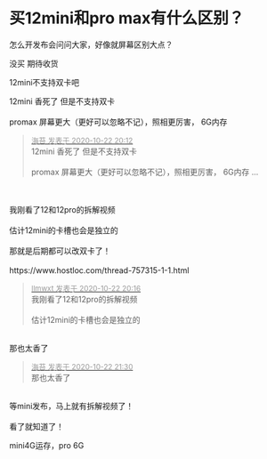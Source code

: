 # 买12mini和pro max有什么区别？


怎么开发布会问问大家，好像就屏幕区别大点？

没买 期待收货

12mini不支持双卡吧

12mini 香死了 但是不支持双卡<br />
<br />
promax 屏幕更大（更好可以忽略不记），照相更厉害， 6G内存<img id="aimg_REkak" onclick="zoom(this, this.src, 0, 0, 0)" class="zoom" src="https://cdn.jsdelivr.net/gh/hishis/forum-master/public/images/patch.gif" onmouseover="img_onmouseoverfunc(this)" onload="thumbImg(this)" border="0" alt="" />

<div class="quote"><blockquote><font size="2"><a href="https://www.hostloc.com/forum.php?mod=redirect&amp;goto=findpost&amp;pid=9337797&amp;ptid=757204" target="_blank"><font color="#999999">海苔 发表于 2020-10-22 20:12</font></a></font><br />
12mini 香死了 但是不支持双卡<br />
<br />
promax 屏幕更大（更好可以忽略不记），照相更厉害， 6G内存 ...</blockquote></div><br />
<br />
我刚看了12和12pro的拆解视频<br />
<br />
估计12mini的卡槽也会是独立的<br />
<br />
那就是后期都可以改双卡了！<br />
<br />
https://www.hostloc.com/thread-757315-1-1.html

<div class="quote"><blockquote><font size="2"><a href="https://www.hostloc.com/forum.php?mod=redirect&amp;goto=findpost&amp;pid=9337805&amp;ptid=757204" target="_blank"><font color="#999999">llmwxt 发表于 2020-10-22 20:16</font></a></font><br />
我刚看了12和12pro的拆解视频<br />
<br />
估计12mini的卡槽也会是独立的</blockquote></div><br />
那也太香了<img id="aimg_laZ2u" onclick="zoom(this, this.src, 0, 0, 0)" class="zoom" src="https://cdn.jsdelivr.net/gh/hishis/forum-master/public/images/patch.gif" onmouseover="img_onmouseoverfunc(this)" onload="thumbImg(this)" border="0" alt="" />

<div class="quote"><blockquote><font size="2"><a href="https://www.hostloc.com/forum.php?mod=redirect&amp;goto=findpost&amp;pid=9338145&amp;ptid=757204" target="_blank"><font color="#999999">海苔 发表于 2020-10-22 21:30</font></a></font><br />
那也太香了</blockquote></div><br />
等mini发布，马上就有拆解视频了！<br />
<br />
看了就知道了！

mini4G运存，pro 6G
